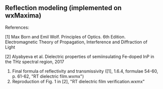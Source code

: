 ## Reflection modeling (implemented on wxMaxima)

References:

[1] Max Born and Emil Wolf. Principles of Optics. 6th Edition. Electromagnetic Theory of Propagation, Interference and Diffraction of Light

[2] Alyabyeva et al. Dielectric properties of semiinsulating Fe-doped InP in the THz spectral region, 2017

1. Final formula of reflectivity and transmissivity ([1], 1.6.4, formulae 54-60, p. 61-62, "RT dielectric film.wxmx")
2. Reproduction of Fig. 1 in [2], "RT dielectric film verification.wxmx"
